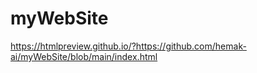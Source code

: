 # myWebSite
https://htmlpreview.github.io/?https://github.com/hemak-ai/myWebSite/blob/main/index.html
